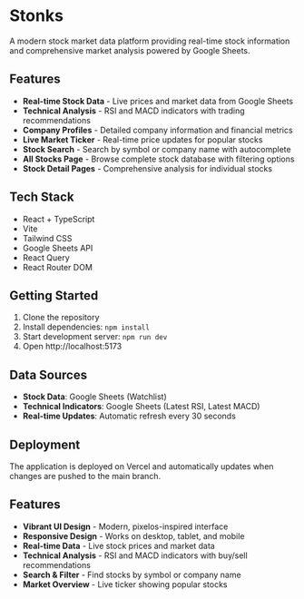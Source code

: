 # Stonks

A modern stock market data platform providing real-time stock information and comprehensive market analysis powered by Google Sheets.

## Features

- **Real-time Stock Data** - Live prices and market data from Google Sheets
- **Technical Analysis** - RSI and MACD indicators with trading recommendations
- **Company Profiles** - Detailed company information and financial metrics
- **Live Market Ticker** - Real-time price updates for popular stocks
- **Stock Search** - Search by symbol or company name with autocomplete
- **All Stocks Page** - Browse complete stock database with filtering options
- **Stock Detail Pages** - Comprehensive analysis for individual stocks

## Tech Stack

- React + TypeScript
- Vite
- Tailwind CSS
- Google Sheets API
- React Query
- React Router DOM

## Getting Started

1. Clone the repository
2. Install dependencies: `npm install`
3. Start development server: `npm run dev`
4. Open http://localhost:5173

## Data Sources

- **Stock Data**: Google Sheets (Watchlist)
- **Technical Indicators**: Google Sheets (Latest RSI, Latest MACD)
- **Real-time Updates**: Automatic refresh every 30 seconds

## Deployment

The application is deployed on Vercel and automatically updates when changes are pushed to the main branch.

## Features

- **Vibrant UI Design** - Modern, pixelos-inspired interface
- **Responsive Design** - Works on desktop, tablet, and mobile
- **Real-time Data** - Live stock prices and market data
- **Technical Analysis** - RSI and MACD indicators with buy/sell recommendations
- **Search & Filter** - Find stocks by symbol or company name
- **Market Overview** - Live ticker showing popular stocks
